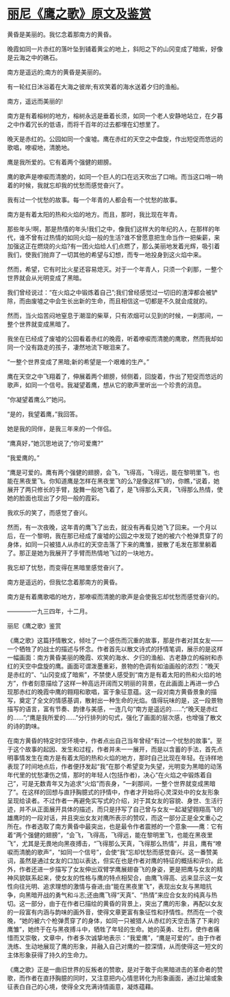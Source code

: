 # [丽尼《鹰之歌》原文及鉴赏](https://www.vrrw.net/wx/8855.html)

黄昏是美丽的。我忆念着那南方的黄昏。

晚霞如同一片赤红的落叶坠到铺着黄尘的地上，斜阳之下的山冈变成了暗紫，好像是云海之中的礁石。

南方是遥远的;南方的黄昏是美丽的。

有一轮红日沐浴着在大海之彼岸;有欢笑着的海水送着夕归的渔船。

南方，遥远而美丽的!

南方是有着榕树的地方，榕树永远是垂着长须，如同一个老人安静地站立，在夕暮之中作着冗长的低语，而将千百年的过去都埋在幻想里了。



晚天是赤红的。公园如同一个废墟。鹰在赤红的天空之中盘旋，作出短促而悠远的歌唱，嘹唳地，清脆地。

鹰是我所爱的。它有着两个强健的翅膀。

鹰的歌声是嘹唳而清脆的，如同一个巨人的口在远天吹出了口哨。而当这口哨一响着的时候，我就忘却我的忧愁而感觉奋兴了。

我有过一个忧愁的故事。每一个年青的人都会有一个忧愁的故事。

南方是有着太阳的热和火焰的地方。而且，那时，我比现在年青。

那些年头!啊，那是热情的年头!我们之中，像我们这样大的年纪的人，在那样的年代，谁不曾有过热情的如同火焰一般的生活?谁不曾愿意把生命当作一把柴薪，来加强这正在燃烧的火焰?有一团火焰给人们点燃了，那么美丽地发着光辉，吸引着我们，使我们抛弃了一切其他的希望与幻想，而专一地投身到这火焰中来。

然而，希望，它有时比火星还容易熄灭。对于一个年青人，只须一个刹那，一整个世界就会从光明变成了黑暗。

我们曾经说过：“在火焰之中锻炼着自己”;我们曾经感觉过一切旧的渣滓都会被铲除，而由废墟之中会生长出新的生命，而且相信这一切都是不久就会成就的。

然而，当火焰苦闷地窒息于潮湿的柴草，只有浓烟可以见到的时候，一刹那间，一整个世界就变成黑暗了。

我坐在已经成了废墟的公园看着赤红的晚霞，听着嘹唳而清脆的鹰歌，然而我却如同一个没有路走的孩子，凄然地流下眼泪来了。

“一整个世界变成了黑暗;新的希望是一个艰难的生产。”

鹰在天空之中飞翔着了，伸展着两个翅膀，倾侧着，回旋着，作出了短促而悠远的歌声，如同一个信号。我凝望着鹰，想从它的歌声里听出一个珍贵的消息。

“你凝望着鹰么?”她问。

“是的，我望着鹰，”我回答。

她是我的同伴，是我三年来的一个伴侣。

“鹰真好，”她沉思地说了;“你可爱鹰?”

“我爱鹰的。”

“鹰是可爱的。鹰有两个强健的翅膀，会飞，飞得高，飞得远，能在黎明里飞，也能在黑夜里飞。你知道鹰是怎样在黑夜里飞的么?是像这样飞的，你瞧，”说着，她展开了两只修长的手臂，旋舞一般地飞着了，是飞得那么天真，飞得那么热情，使她的脸面也现出了夕阳一般的霞彩。

我欢乐的笑了，而感觉了奋兴。

然而，有一次夜晚，这年青的鹰飞了出去，就没有再看见她飞了回来。一个月以后，在一个黎明，我在那已经成了废墟的公园之中发现了她的被六个枪弹贯穿了的身体，如同一只被猎人从赤红的天空击落了下来的鹰雏，披散了毛发在那里躺着了。那正是她为我展开了手臂而热情地飞过的一块地方。

我忘却了忧愁，而变得在黑暗里感觉奋兴了。

南方是遥远的，但我忆念着那南方的黄昏。

南方是有着鹰歌唱的地方，那嘹唳而清脆的歌声是会使我忘却忧愁而感觉奋兴的。

————一九三四年，十二月。

丽尼《鹰之歌》鉴赏

《鹰之歌》这篇抒情散文，倾吐了一个感伤而沉重的故事，那是作者对其女友——一个牺牲了的战士的描述与怀念。作者首先以散文诗式的抒情笔调，展示的是这样一幅画面：南方黄昏美丽的晚霞、欢笑的海水、夕归的渔船、古老静立的榕树和赤红的天空中盘旋的鹰。画面可谓泼墨重彩，景物的色调有如油画般的浓烈：“晚天是赤红的”、“山冈变成了暗紫”，不禁使人感受到“南方是有着太阳的热和火焰的地方”，作者刻意描绘了这样一种高远开阔而又明丽的背景，在此画面上再进一步凸现那赤红的晚霞中鹰的翱翔和歌唱，富于象征意蕴。这一段对南方黄昏景象的描写，奠定了全文的情感基调，散射出一种生命的光焰。值得玩味的是，这一段景物描写的语言，富有节奏、韵律与美感，一连几句“南方是遥远的……”;“晚天是赤红的……”;“鹰是我所爱的……”分行排列的句式，强化了画面的层次感，也增强了散文的诗的韵味。

在南方黄昏的特定时空环境中，作者点出自己当年曾经“有过一个忧愁的故事”。至于这个故事的起因、发生和过程，作者并未一一展开，而是以含蓄的手法，首先点明事情发生在南方是有着太阳的热和火焰的地方，那时自己比现在年轻。在诗样地表现了时间地点后，作者便抒发起“我”在那个希望变为失望，光明变为黑暗的动荡年代里的忧愁凄伤之情，那时的年轻人(包括作者)，决心“在火焰之中锻炼着自己”，可是无数青年又为追求“火焰”而丧身，“一刹那间，一整个世界就变成黑暗了”。在这样的回想与直抒胸臆式的抒情中，作者才开始将心灵深处中的女友形象呈现给读者。不过作者一再避免实写式的介绍，对于其女友的容貌、身世、生活行迹，并不从正面展开具体的描述，而只是抒写了自己曾与女友一起凝望翱翔高飞的雄鹰时的一段对话，并且突出女友对鹰所表示的赞叹，而这一部分正是全文重心之所在。作者选取了南方黄昏中最突出，也是最令作者震撼的一个意象——鹰：它有着“两个强健的翅膀”，“会飞，飞得高，飞得远，能在黎明里飞，也能在黑夜里飞”，尤其是无畏地向黑夜搏击，“飞得那么天真，飞得那么热情”，并且，鹰有“嘹唳而清脆的歌声”，“如同一个信号”，会使“我”忘却忧愁而感觉奋兴。这一番赞美词，虽然是通过女友的口加以表达，但实在也是作者对鹰的特征的概括和评价。此外，作者还进一步描写了女友伸出双臂学鹰展翅奋飞的身姿，更是把鹰与女友的精神风貌联系起来，使女友的性格与鹰的特点相契合，由鹰飞得高、远来显示这一女性向往光明、追求理想的激情与奋进;由“能在黑夜里飞”，表现出女友与黑暗抗争，向黑暗开战的勇气和斗志;还由鹰飞得“天真”、“热情”来应合女友的纯真与热切。这一部分，由于在作者已描绘的黄昏的背景上，突出了鹰的形象，再配以女友的一段富有内涵与韵味的画外音，使得文章更富有象征性和抒情性。然而在一个夜晚，“她的被六个枪弹贯穿了的身体，如同一只被猎人从赤红的天空击落了下来的鹰雏”，她终于在与黑夜搏斗中，牺牲了年轻的生命。她的英勇、壮烈，使作者痛惜而又崇敬，文章中，作者多次诚挚地表示：“我爱鹰”，“鹰是可爱的”。由于作者洗练、生动地展现了鹰的形象，并融入自己对鹰的一腔深情，从而使得这一短文的主体形象获得了持久的生命力。

《鹰之歌》正是一曲旧世界的反叛者的赞歌，是对于敢于向黑暗进击的革命者的赞歌，而作者在直抒胸臆的同时，又注意把内心情思转化为形象画面，通过比喻或象征表白自己的心境，使得全文充满诗情画意，凝炼蕴藉。

